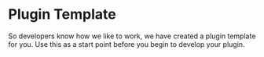 # Plugin Template

So developers know how we like to work, we have created a plugin template for you. Use this as a start point before you begin to develop your plugin.
